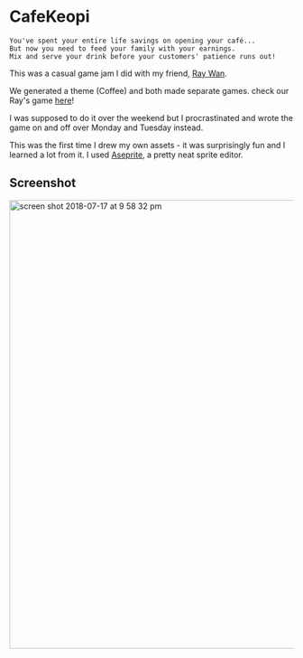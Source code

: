 # CafeKeopi
```
You've spent your entire life savings on opening your café...
But now you need to feed your family with your earnings.
Mix and serve your drink before your customers' patience runs out!
```

This was a casual game jam I did with my friend, [Ray Wan](https://github.com/raywan).

We generated a theme (Coffee) and both made separate games. check our Ray's game [here](https://github.com/raywan/my-blood-is-coffee)!

I was supposed to do it over the weekend but I procrastinated and wrote the game on and off over Monday and Tuesday instead.

This was the first time I drew my own assets - it was surprisingly fun and I learned a lot from it. I used [Aseprite](https://www.aseprite.org/), a pretty neat sprite editor.

## Screenshot
<img width="794" alt="screen shot 2018-07-17 at 9 58 32 pm" src="https://user-images.githubusercontent.com/5790854/42855009-8f7d8934-8a0c-11e8-900f-d64a15c7da7f.png">
